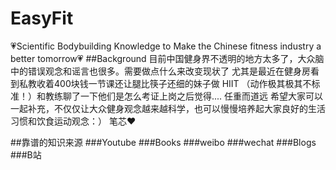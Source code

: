 # EasyFit
💗Scientific Bodybuilding Knowledge to Make the Chinese fitness industry a better tomorrow💗
##Background
目前中国健身界不透明的地方太多了，大众脑中的错误观念和谣言也很多。需要做点什么来改变现状了
尤其是最近在健身房看到私教收着400块钱一节课还让腿比筷子还细的妹子做 HIIT （动作极其极其不标准！）和教练聊了一下他们是怎么考证上岗之后觉得....
任重而道远
希望大家可以一起补充，不仅仅让大众健身观念越来越科学，也可以慢慢培养起大家良好的生活习惯和饮食运动观念：）
笔芯❤️

##靠谱的知识来源
###Youtube
###Books
###weibo
###wechat
###Blogs
###B站


##
